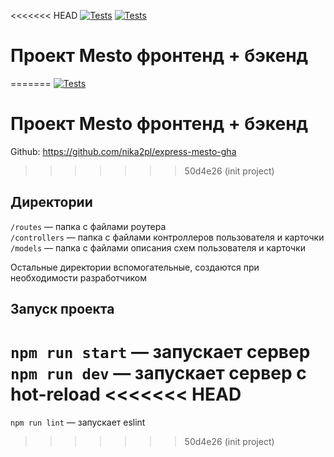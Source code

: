 <<<<<<< HEAD
[![Tests](../../actions/workflows/tests-13-sprint.yml/badge.svg)](../../actions/workflows/tests-13-sprint.yml) [![Tests](../../actions/workflows/tests-14-sprint.yml/badge.svg)](../../actions/workflows/tests-14-sprint.yml)
# Проект Mesto фронтенд + бэкенд

=======
[![Tests](../../actions/workflows/tests-13-sprint.yml/badge.svg)](../../actions/workflows/tests-13-sprint.yml)
# Проект Mesto фронтенд + бэкенд
Github: https://github.com/nika2pl/express-mesto-gha
>>>>>>> 50d4e26 (init project)

## Директории

`/routes` — папка с файлами роутера  
`/controllers` — папка с файлами контроллеров пользователя и карточки   
`/models` — папка с файлами описания схем пользователя и карточки  
  
Остальные директории вспомогательные, создаются при необходимости разработчиком

## Запуск проекта

`npm run start` — запускает сервер   
`npm run dev` — запускает сервер с hot-reload
<<<<<<< HEAD
=======
`npm run lint` — запускает eslint
>>>>>>> 50d4e26 (init project)
